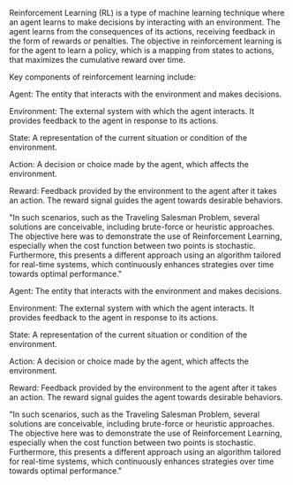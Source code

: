 
Reinforcement Learning (RL) is a type of machine learning technique where an agent learns to make decisions by 
interacting with an environment. The agent learns from the consequences of its actions, receiving feedback in the form 
of rewards or penalties. The objective in reinforcement learning is for the agent to learn a policy, which is a mapping
from states to actions, that maximizes the cumulative reward over time.

Key components of reinforcement learning include:


Agent: The entity that interacts with the environment and makes decisions.

Environment: The external system with which the agent interacts. It provides feedback to the agent in response to its actions.

State: A representation of the current situation or condition of the environment.

Action: A decision or choice made by the agent, which affects the environment.

Reward: Feedback provided by the environment to the agent after it takes an action. The reward signal guides
the agent towards desirable behaviors.

"In such scenarios, such as the Traveling Salesman Problem, several solutions are conceivable, including brute-force or
heuristic approaches. The objective here was to demonstrate the use of Reinforcement Learning, especially when the cost
function between two points is stochastic. Furthermore, this presents a different approach using an algorithm tailored 
for real-time systems, which continuously enhances strategies over time towards optimal performance."


Agent: The entity that interacts with the environment and makes decisions.

Environment: The external system with which the agent interacts. It provides feedback to the agent in response to its actions.

State: A representation of the current situation or condition of the environment.

Action: A decision or choice made by the agent, which affects the environment.

Reward: Feedback provided by the environment to the agent after it takes an action. The reward signal guides
the agent towards desirable behaviors.

"In such scenarios, such as the Traveling Salesman Problem, several solutions are conceivable, including brute-force or
heuristic approaches. The objective here was to demonstrate the use of Reinforcement Learning, especially when the cost
function between two points is stochastic. Furthermore, this presents a different approach using an algorithm tailored 
for real-time systems, which continuously enhances strategies over time towards optimal performance."